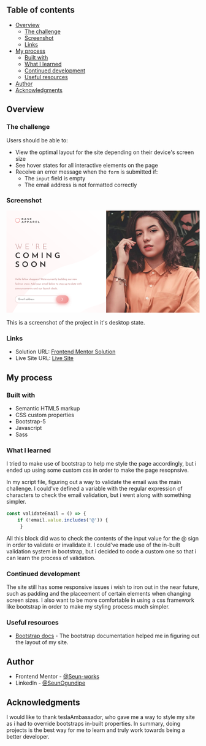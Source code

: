 
## Table of contents

- [Overview](#overview)
  - [The challenge](#the-challenge)
  - [Screenshot](#screenshot)
  - [Links](#links)
- [My process](#my-process)
  - [Built with](#built-with)
  - [What I learned](#what-i-learned)
  - [Continued development](#continued-development)
  - [Useful resources](#useful-resources)
- [Author](#author)
- [Acknowledgments](#acknowledgments)


## Overview

### The challenge

Users should be able to:

- View the optimal layout for the site depending on their device's screen size
- See hover states for all interactive elements on the page
- Receive an error message when the `form` is submitted if:
  - The `input` field is empty
  - The email address is not formatted correctly

### Screenshot

![](https://github.com/Seun-works/Clothing-brand-email-page/blob/main/solution/solution-screenshot%20(desktop-view).png)

This is a screenshot of the project in it's desktop state.


### Links

- Solution URL: [Frontend Mentor Solution](https://www.frontendmentor.io/solutions/responsive-email-page-using-bootstrap-javascript-sass-and-html-FvxAIxLMu)
- Live Site URL: [Live Site](https://seun-works.github.io/Clothing-brand-email-page/)

## My process

### Built with

- Semantic HTML5 markup
- CSS custom properties
- Bootstrap-5
- Javascript
- Sass


### What I learned

I tried to make use of bootstrap to help me style the page accordingly, but i ended up using some custom css in order to make the page resopnsive.

In my script file, figuring out a way to validate the email was the main challenge. I could've defined a variable with the regular expression of characters to check the email validation, but i went along with something simpler.

```js
const validateEmail = () => {
    if (!email.value.includes('@')) {
     }
```
All this block did was to check the contents of the input value for the @ sign in order to validate or invalidate it. I could've made use of the in-built validation system in bootstrap, but i decided to code a custom one so that i can learn the process of validation.

### Continued development

The site still has some responsive issues i wish to iron out in the near future, such as padding and the placeement of certain elements when changing screen sizes. I also want to be more comfortable in using a css framework like bootstrap in order to make my styling process much simpler.



### Useful resources

- [Bootstrap docs](hhttps://getbootstrap.com/docs/5.1/getting-started/introduction/) - The bootstrap documentation helped me in figuring out the layout of my site.



## Author

- Frontend Mentor - [@Seun-works](https://www.frontendmentor.io/profile/Seun-works)
- LinkedIn - [@SeunOgundipe](https://www.linkedin.com/in/seun-ogundipe)


## Acknowledgments

I would like to thank teslaAmbassador, who gave me a way to style my site as i had to override bootstraps in-built properties. In summary, doing projects is the best way for me to learn and truly work towards being a better developer.

